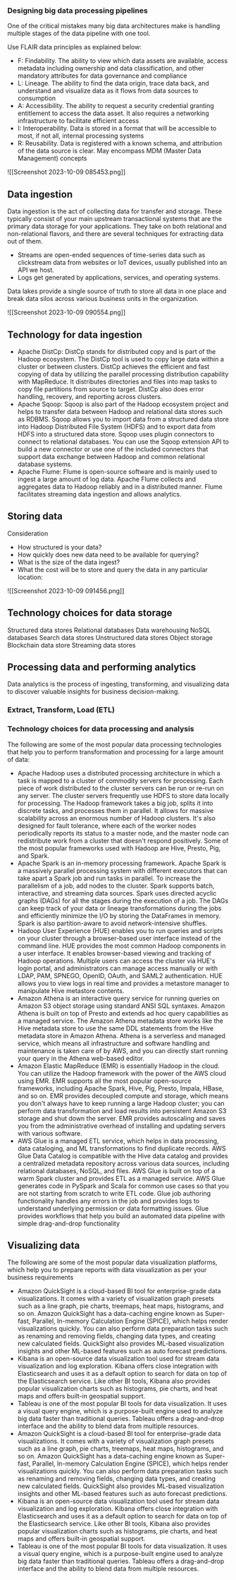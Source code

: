 ### Designing big data processing pipelines
One of the critical mistakes many big data architectures make is handling multiple stages of the data pipeline with one tool.

Use FLAIR data principles as explained below:
- F: Findability. The ability to view which data assets are available, access metadata including ownership and data classification, and other mandatory attributes for data governance and compliance 
- L: Lineage. The ability to find the data origin, trace data back, and understand and visualize data as it flows from data sources to consumption 
-  A: Accessibility. The ability to request a security credential granting entitlement to access the data asset. It also requires a networking infrastructure to facilitate efficient access
- I: Interoperability. Data is stored in a format that will be accessible to most, if not all, internal processing systems 
-  R: Reusability. Data is registered with a known schema, and attribution of the data source is clear. May encompass MDM (Master Data Management) concepts

![[Screenshot 2023-10-09 085453.png]]

## Data ingestion
Data ingestion is the act of collecting data for transfer and storage.
These typically consist of your main upstream transactional systems that are the primary data storage for your applications. They take on both relational and non-relational flavors, and there are several techniques for extracting data out of them.
- Streams are open-ended sequences of time-series data such as clickstream data from websites or IoT devices, usually published into an API we host.
- Logs get generated by applications, services, and operating systems.

Data lakes provide a single source of truth to store all data in one place and break data silos across various business units in the organization.

![[Screenshot 2023-10-09 090554.png]]

## Technology for data ingestion

 - Apache DistCp: DistCp stands for distributed copy and is part of the Hadoop ecosystem. The DistCp tool is used to copy large data within a cluster or between clusters. DistCp achieves the efficient and fast copying of data by utilizing the parallel processing distribution capability with MapReduce. It distributes directories and files into map tasks to copy file partitions from source to target. DistCp also does error handling, recovery, and reporting across clusters. 
 -  Apache Sqoop: Sqoop is also part of the Hadoop ecosystem project and helps to transfer data between Hadoop and relational data stores such as RDBMS. Sqoop allows you to import data from a structured data store into Hadoop Distributed File System (HDFS) and to export data from HDFS into a structured data store. Sqoop uses plugin connectors to connect to relational databases. You can use the Sqoop extension API to build a new connector or use one of the included connectors that support data exchange between Hadoop and common relational database systems. 
 -  Apache Flume: Flume is open-source software and is mainly used to ingest a large amount of log data. Apache Flume collects and aggregates data to Hadoop reliably and in a distributed manner. Flume facilitates streaming data ingestion and allows analytics.

## Storing data

Consideration 
 - How structured is your data?
 - How quickly does new data need to be available for querying?
 - What is the size of the data ingest?
 - What the cost will be to store and query the data in any particular location:
 

![[Screenshot 2023-10-09 091456.png]]


## Technology choices for data storage

Structured data stores
Relational databases
Data warehousing
NoSQL databases
Search data stores
Unstructured data stores
Object storage
Blockchain data store
Streaming data stores

## Processing data and performing analytics

Data analytics is the process of ingesting, transforming, and visualizing data to discover valuable insights for business decision-making.

### Extract, Transform, Load (ETL)

### Technology choices for data processing and analysis
The following are some of the most popular data processing technologies that help you to perform transformation and processing for a large amount of data: 
 - Apache Hadoop uses a distributed processing architecture in which a task is mapped to a cluster of commodity servers for processing. Each piece of work distributed to the cluster servers can be run or re-run on any server. The cluster servers frequently use HDFS to store data locally for processing. The Hadoop framework takes a big job, splits it into discrete tasks, and processes them in parallel. It allows for massive scalability across an enormous number of Hadoop clusters. It's also designed for fault tolerance, where each of the worker nodes periodically reports its status to a master node, and the master node can redistribute work from a cluster that doesn't respond positively. Some of the most popular frameworks used with Hadoop are Hive, Presto, Pig, and Spark. 
 - Apache Spark is an in-memory processing framework. Apache Spark is a massively parallel processing system with different executors that can take apart a Spark job and run tasks in parallel. To increase the parallelism of a job, add nodes to the cluster. Spark supports batch, interactive, and streaming data sources. Spark uses directed acyclic graphs (DAGs) for all the stages during the execution of a job. The DAGs can keep track of your data or lineage transformations during the jobs and efficiently minimize the I/O by storing the DataFrames in memory. Spark is also partition-aware to avoid network-intensive shuffles. 
- Hadoop User Experience (HUE) enables you to run queries and scripts on your cluster through a browser-based user interface instead of the command line. HUE provides the most common Hadoop components in a user interface. It enables browser-based viewing and tracking of Hadoop operations. Multiple users can access the cluster via HUE's login portal, and administrators can manage access manually or with LDAP, PAM, SPNEGO, OpenID, OAuth, and SAML2 authentication. HUE allows you to view logs in real time and provides a metastore manager to manipulate Hive metastore contents.
- Amazon Athena is an interactive query service for running queries on Amazon S3 object storage using standard ANSI SQL syntaxes. Amazon Athena is built on top of Presto and extends ad hoc query capabilities as a managed service. The Amazon Athena metadata store works like the Hive metadata store to use the same DDL statements from the Hive metadata store in Amazon Athena. Athena is a serverless and managed service, which means all infrastructure and software handling and maintenance is taken care of by AWS, and you can directly start running your query in the Athena web-based editor. 
-  Amazon Elastic MapReduce (EMR) is essentially Hadoop in the cloud. You can utilize the Hadoop framework with the power of the AWS cloud using EMR. EMR supports all the most popular open-source frameworks, including Apache Spark, Hive, Pig, Presto, Impala, HBase, and so on. EMR provides decoupled compute and storage, which means you don't always have to keep running a large Hadoop cluster; you can perform data transformation and load results into persistent Amazon S3 storage and shut down the server. EMR provides autoscaling and saves you from the administrative overhead of installing and updating servers with various software. 
-  AWS Glue is a managed ETL service, which helps in data processing, data cataloging, and ML transformations to find duplicate records. AWS Glue Data Catalog is compatible with the Hive data catalog and provides a centralized metadata repository across various data sources, including relational databases, NoSQL, and files. AWS Glue is built on top of a warm Spark cluster and provides ETL as a managed service. AWS Glue generates code in PySpark and Scala for common use cases so that you are not starting from scratch to write ETL code. Glue job authoring functionality handles any errors in the job and provides logs to understand underlying permission or data formatting issues. Glue provides workflows that help you build an automated data pipeline with simple drag-and-drop functionality

## Visualizing data

The following are some of the most popular data visualization platforms, which help you to prepare reports with data visualization as per your business requirements

 - Amazon QuickSight is a cloud-based BI tool for enterprise-grade data visualizations. It comes with a variety of visualization graph presets such as a line graph, pie charts, treemaps, heat maps, histograms, and so on. Amazon QuickSight has a data-caching engine known as Super-fast, Parallel, In-memory Calculation Engine (SPICE), which helps render visualizations quickly. You can also perform data preparation tasks such as renaming and removing fields, changing data types, and creating new calculated fields. QuickSight also provides ML-based visualization insights and other ML-based features such as auto forecast predictions. 
 -  Kibana is an open-source data visualization tool used for stream data visualization and log exploration. Kibana offers close integration with Elasticsearch and uses it as a default option to search for data on top of the Elasticsearch service. Like other BI tools, Kibana also provides popular visualization charts such as histograms, pie charts, and heat maps and offers built-in geospatial support. 
 -  Tableau is one of the most popular BI tools for data visualization. It uses a visual query engine, which is a purpose-built engine used to analyze big data faster than traditional queries. Tableau offers a drag-and-drop interface and the ability to blend data from multiple resources.
- Amazon QuickSight is a cloud-based BI tool for enterprise-grade data visualizations. It comes with a variety of visualization graph presets such as a line graph, pie charts, treemaps, heat maps, histograms, and so on. Amazon QuickSight has a data-caching engine known as Super-fast, Parallel, In-memory Calculation Engine (SPICE), which helps render visualizations quickly. You can also perform data preparation tasks such as renaming and removing fields, changing data types, and creating new calculated fields. QuickSight also provides ML-based visualization insights and other ML-based features such as auto forecast predictions. 
-  Kibana is an open-source data visualization tool used for stream data visualization and log exploration. Kibana offers close integration with Elasticsearch and uses it as a default option to search for data on top of the Elasticsearch service. Like other BI tools, Kibana also provides popular visualization charts such as histograms, pie charts, and heat maps and offers built-in geospatial support. 
-  Tableau is one of the most popular BI tools for data visualization. It uses a visual query engine, which is a purpose-built engine used to analyze big data faster than traditional queries. Tableau offers a drag-and-drop interface and the ability to blend data from multiple resources.